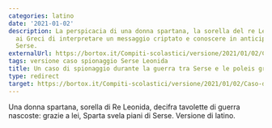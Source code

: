 ```yaml
---
categories: latino
date: '2021-01-02'
description: La perspicacia di una donna spartana, la sorella del re Leonida, consente
  ai Greci di interpretare un messaggio criptato e conoscere in anticipo i piani di
  Serse.
externalUrl: https://bortox.it/Compiti-scolastici/versione/2021/01/02/Caso-di-spionaggio-Serse-guerra.html
tags: versione caso spionaggio Serse Leonida
title: Un caso di spionaggio durante la guerra tra Serse e le poleis greche
type: redirect
target: https://bortox.it/Compiti-scolastici/versione/2021/01/02/Caso-di-spionaggio-Serse-guerra.html
---
```

Una donna spartana, sorella di Re Leonida, decifra tavolette di guerra nascoste: grazie a lei, Sparta svela piani di Serse. Versione di latino.